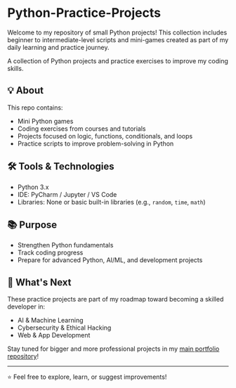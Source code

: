 # Python-Practice-Projects
Welcome to my repository of small Python projects! This collection includes beginner to intermediate-level scripts and mini-games created as part of my daily learning and practice journey.

A collection of Python projects and practice exercises to improve my coding skills.

## 💡 About

This repo contains:
- Mini Python games 
- Coding exercises from courses and tutorials
- Projects focused on logic, functions, conditionals, and loops
- Practice scripts to improve problem-solving in Python

## 🛠 Tools & Technologies
- Python 3.x
- IDE: PyCharm / Jupyter / VS Code
- Libraries: None or basic built-in libraries (e.g., `random`, `time`, `math`)

## 📚 Purpose
- Strengthen Python fundamentals  
- Track coding progress  
- Prepare for advanced Python, AI/ML, and development projects  

## 🚀 What's Next
These practice projects are part of my roadmap toward becoming a skilled developer in:
- AI & Machine Learning  
- Cybersecurity & Ethical Hacking  
- Web & App Development  

Stay tuned for bigger and more professional projects in my [main portfolio repository](https://github.com/kaushik-ethicalhacker)!

---

⭐ Feel free to explore, learn, or suggest improvements!

